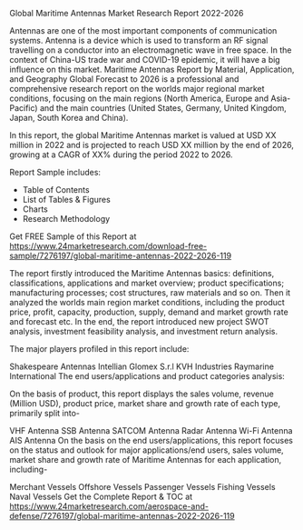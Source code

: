 Global Maritime Antennas Market Research Report 2022-2026

Antennas are one of the most important components of communication systems. Antenna is a device which is used to transform an RF signal travelling on a conductor into an electromagnetic wave in free space. In the context of China-US trade war and COVID-19 epidemic, it will have a big influence on this market. Maritime Antennas Report by Material, Application, and Geography Global Forecast to 2026 is a professional and comprehensive research report on the worlds major regional market conditions, focusing on the main regions (North America, Europe and Asia-Pacific) and the main countries (United States, Germany, United Kingdom, Japan, South Korea and China).

In this report, the global Maritime Antennas market is valued at USD XX million in 2022 and is projected to reach USD XX million by the end of 2026, growing at a CAGR of XX% during the period 2022 to 2026.

Report Sample includes:
- Table of Contents
- List of Tables & Figures
- Charts
- Research Methodology

Get FREE Sample of this Report at https://www.24marketresearch.com/download-free-sample/7276197/global-maritime-antennas-2022-2026-119

The report firstly introduced the Maritime Antennas basics: definitions, classifications, applications and market overview; product specifications; manufacturing processes; cost structures, raw materials and so on. Then it analyzed the worlds main region market conditions, including the product price, profit, capacity, production, supply, demand and market growth rate and forecast etc. In the end, the report introduced new project SWOT analysis, investment feasibility analysis, and investment return analysis.

The major players profiled in this report include:

Shakespeare Antennas
Intellian
Glomex S.r.l
KVH Industries
Raymarine International
The end users/applications and product categories analysis:

On the basis of product, this report displays the sales volume, revenue (Million USD), product price, market share and growth rate of each type, primarily split into-

VHF Antenna
SSB Antenna
SATCOM Antenna
Radar Antenna
Wi-Fi Antenna
AIS Antenna
On the basis on the end users/applications, this report focuses on the status and outlook for major applications/end users, sales volume, market share and growth rate of Maritime Antennas for each application, including-

Merchant Vessels
Offshore Vessels
Passenger Vessels
Fishing Vessels
Naval Vessels
Get the Complete Report & TOC at https://www.24marketresearch.com/aerospace-and-defense/7276197/global-maritime-antennas-2022-2026-119
